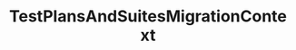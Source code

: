 ---
optionsClassName: TestPlansAndSuitesMigrationConfig
optionsClassFullName: MigrationTools._EngineV1.Configuration.Processing.TestPlansAndSuitesMigrationConfig
configurationSamples:
- name: default
  description: 
  code: >-
    {
      "$type": "TestPlansAndSuitesMigrationConfig",
      "Enabled": false,
      "PrefixProjectToNodes": false,
      "OnlyElementsWithTag": null,
      "TestPlanQueryBit": null,
      "RemoveAllLinks": false,
      "MigrationDelay": 0,
      "UseCommonNodeStructureEnricherConfig": false,
      "NodeBasePaths": null,
      "AreaMaps": null,
      "IterationMaps": null,
      "RemoveInvalidTestSuiteLinks": false,
      "FilterCompleted": false
    }
  sampleFor: MigrationTools._EngineV1.Configuration.Processing.TestPlansAndSuitesMigrationConfig
description: Rebuilds Suits and plans for Test Cases migrated using the WorkItemMigration
className: TestPlansAndSuitesMigrationContext
typeName: Processors
architecture: v1
options:
- parameterName: AreaMaps
  type: Dictionary
  description: See documentation for [NodeStructure](/docs/Reference/v1/Processors/WorkItemMigrationConfig.md)
  defaultValue: null
- parameterName: Enabled
  type: Boolean
  description: missng XML code comments
  defaultValue: missng XML code comments
- parameterName: FilterCompleted
  type: Boolean
  description: missng XML code comments
  defaultValue: missng XML code comments
- parameterName: IterationMaps
  type: Dictionary
  description: See documentation for [NodeStructure](/docs/Reference/v1/Processors/WorkItemMigrationConfig.md)
  defaultValue: null
- parameterName: MigrationDelay
  type: Int32
  description: ??Not sure what this does. Check code.
  defaultValue: 0
- parameterName: NodeBasePaths
  type: String[]
  description: See documentation for [NodeStructure](/docs/Reference/v1/Processors/WorkItemMigrationConfig.md)
  defaultValue: '[]'
- parameterName: OnlyElementsWithTag
  type: String
  description: The tag name that is present on all elements that must be migrated. If this option isn't present this processor will migrate all.
  defaultValue: '`String.Empty`'
- parameterName: PrefixProjectToNodes
  type: Boolean
  description: Prefix the nodes with the new project name.
  defaultValue: false
- parameterName: RemoveAllLinks
  type: Boolean
  description: ??Not sure what this does. Check code.
  defaultValue: false
- parameterName: RemoveInvalidTestSuiteLinks
  type: Boolean
  description: Remove Invalid Links, see https://github.com/nkdAgility/azure-devops-migration-tools/issues/178
  defaultValue: missng XML code comments
- parameterName: TestPlanQueryBit
  type: String
  description: Filtering conditions to decide whether to migrate a test plan or not. When provided, this partial query is added after `Select * From TestPlan Where` when selecting test plans. Among filtering options, `AreaPath`, `PlanName` and `PlanState` are known to work. There is unfortunately no documentation regarding the available fields.
  defaultValue: '`String.Empty`'
- parameterName: UseCommonNodeStructureEnricherConfig
  type: Boolean
  description: Indicates whether the configuration for node structure transformation should be taken from the common enricher configs. Otherwise the configuration elements below are used
  defaultValue: false
status: Beta
processingTarget: Suites & Plans
classFile: /src/VstsSyncMigrator.Core/Execution/MigrationContext/TestPlansAndSuitesMigrationContext.cs
optionsClassFile: /src/MigrationTools/_EngineV1/Configuration/Processing/TestPlansAndSuitesMigrationConfig.cs

redirectFrom: []
layout: reference
toc: true
permalink: /Reference/v1/Processors/TestPlansAndSuitesMigrationContext/
title: TestPlansAndSuitesMigrationContext
categories:
- Processors
- v1
notes: >2-

  ## Additional Samples & Info


  To run a full plans and suits you should run the three processors in this order below.  `TestVariablesMigrationConfig` and `TestConfigurationsMigrationConfig` only need run once.


  ```json

  "Processors": [
      {
        "$type": "TestVariablesMigrationConfig",
        "Enabled": false
      },
      {
        "$type": "TestConfigurationsMigrationConfig",
        "Enabled": true
      },
      {
        "$type": "TestPlansAndSuitesMigrationConfig",
        "Enabled": true,
        "PrefixProjectToNodes": false,
        "OnlyElementsWithTag": null,
        "TestPlanQueryBit": null,
        "RemoveAllLinks": false,
        "MigrationDelay": 0,
        "UseCommonNodeStructureEnricherConfig": false,
        "NodeBasePaths": [],
        "AreaMaps": null,
        "IterationMaps": null,
        "RemoveInvalidTestSuiteLinks": false,
        "FilterCompleted": false
      }
  ]

  ```

  ## Known working TestPlanQueryBit filter fields names


  `AreaPath`, `PlanName` and `PlanState`


  ```json

  "TestPlanQueryBit": "PlanName = 'ABC'"

  ```
introduction: ''

---